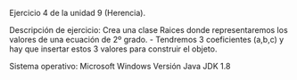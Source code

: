 

Ejercicio 4 de la unidad 9 (Herencia).

Descripción de ejercicio: Crea una clase Raices donde representaremos los valores de una ecuación de 2º grado.
    - Tendremos 3 coeficientes (a,b,c) y hay que insertar estos 3 valores para construir el objeto.

Sistema operativo: Microsoft Windows Versión Java JDK 1.8
